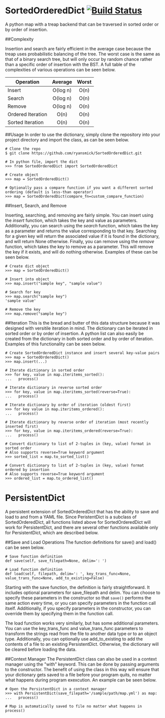# SortedOrderedDict [![Build Status](https://travis-ci.org/ryansmick/SortedOrderedDict.svg?branch=master)](https://travis-ci.org/ryansmick/SortedOrderedDict)
A python map with a treap backend that can be traversed in sorted order or by order of insertion.

##Complexity

Insertion and search are fairly efficient in the average case because the treap uses probabilistic balancing of the tree. The worst case is the same as that of a binary search tree, but will only occur by random chance rather than a specific order of insertion with the BST. A full table of the complexities of various operations can be seen below.

| Operation         | Average       | Worst |
| ----------------- |:-------------:|:-----:|
| Insert            | O(log n)      | O(n)  |
| Search            | O(log n)      | O(n)  |
| Remove            | O(log n)      | O(n)  |
| Ordered Iteration | O(n)          | O(n)  |
| Sorted Iteration  | O(n)          | O(n)  |

##Usage
In order to use the dictionary, simply clone the repository into your project directory and import the class, as can be seen below.

```
# Clone the repo
$ git clone https://github.com/ryansmick/SortedOrderedDict.git

# In python file, import the dict
>>> from SortedOrderedDict import SortedOrderedDict

# Create object
>>> map = SortedOrderedDict()

# Optionally pass a compare function if you want a different sorted ordering (default is less-than operator)
>>> map = SortedOrderedDict(compare_fn=custom_compare_function)
```

##Insert, Search, and Remove

Inserting, searching, and removing are fairly simple. You can insert using the *insert* function, which takes the key and value as parameters. Additionally, you can search using the *search* function, which takes the key as a parameter and returns the value corresponding to that key. Searching for a given key will return the associated value if it is found in the dictionary, and will return None otherwise. Finally, you can remove using the *remove* function, which takes the key to remove as a parameter. This will remove the key if it exists, and will do nothing otherwise. Examples of these can be seen below.

```
# Create dict object
>>> map = SortedOrderedDict()

# Insert into object
>>> map.insert("sample key", "sample value")

# Search for key
>>> map.search("sample key")
'sample value'

# Remove the key
>>> map.remove("sample key")
```

##Iteration
This is the bread and butter of this data structure because it was designed with versitile iteration in mind. The dictionary can be iterated in sorted order or by order of insertion. A python list can also easily be created from the dictionary in both sorted order and by order of iteration. Examples of this functionality can be seen below.

```
# Create SortedOrderedDict instance and insert several key-value pairs
>>> map = SortedOrderedDict()
>>> map.insert(...)

# Iterate dictionary in sorted order
>>> for key, value in map.iteritems_sorted():
...   process()
  
# Iterate dictionary in reverse sorted order
>>> for key, value in map.iteritems_sorted(reverse=True):
...   process()

# Iterate dictionary by order of iteration (oldest first)
>>> for key value in map.iteritems_ordered():
...   process()

# Iterate dictionary by reverse order of iteration (most recently inserted first)
>>> for key, value in map.iteritems_ordered(reverse=True):
...   process()

# Convert dictionary to list of 2-tuples in (key, value) format in sorted order
# Also supports reverse=True keyword argument
>>> sorted_list = map.to_sorted_list()

# Convert dictionary to list of 2-tuples in (key, value) format ordered by insertion
# Also supports reverse=True keyword argument
>>> ordered_list = map.to_ordered_list()
```

# PersistentDict
A persistent extension of SortedOrderedDict that has the ability to save and load to and from a YAML file. Since PeristentDict is a subclass of SortedOrderedDict, all functions listed above for SortedOrderedDict will work for PersistentDict, and there are several other functions available only for PersistentDict, which are described below.

##Save and Load Operations
The function definitions for save() and load() can be seen below.

```
# Save function definition
def save(self, save_filepath=None, delim=': ')

# Load function definition
def load(self, filepath, delim=': ', key_trans_func=None, value_trans_func=None, add_to_existing=False)
```

Starting with the save function, the definition is fairly straightforward. It includes optional parameters for save_filepath and delim. You can choose to specify these parameters in the constructor so that ```save()``` performs the same action every time, or you can specify parameters in the function call itself. Additionally, if you specify parameters in the constructor, you can override them by specifying them in the function call.

The load function works very similarly, but has some additional parameters. You can use the key_trans_func and value_trans_func parameters to transform the strings read from the file to another data type or to an object type. Additionally, you can optionally use add_to_existing to add the contents of a file to an existing PersistentDict. Otherwise, the dictionary will be cleared before loading the data.

##Context Manager
The PersistentDict class can also be used in a context manager using the "with" keyword. This can be done by passing arguments to the constructor. The benefit of using the class in this way will ensure that your dictionary gets saved to a file before your program quits, no matter what happens during program exexcution. An example can be seen below.

```
# Open the PersistentDict in a context manager
>>> with PersistentDict(save_filepath='/sample/path/map.yml') as map:
...   process()

# Map is automatically saved to file no matter what happens in process()
```
